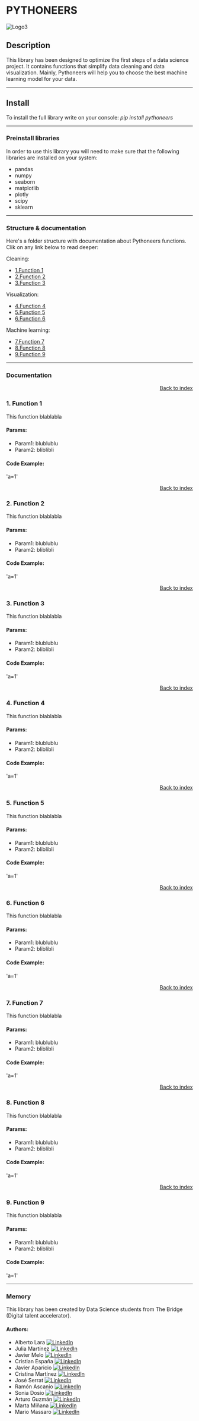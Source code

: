 # PYTHONEERS

![Logo3](https://raw.githubusercontent.com/javapagar/pip_install_clase/master/Logo3.PNG)

## Description

This library has been designed to optimize the first steps of a data science project. It contains functions that simplify data cleaning and data visualization. Mainly, Pythoneers will help you to choose the best machine learning model for your data.

***

## Install

To install the full library write on your console: *pip install pythoneers*

***

### Preinstall libraries

In order to use this library you will need to make sure that the following libraries are installed on your system:

  - pandas
  - numpy
  - seaborn
  - matplotlib
  - plotly
  - scipy
  - sklearn
  
***
 
<a name="index"></a>
### Structure & documentation

Here's a folder structure with documentation about Pythoneers functions. 
Clik on any link below to read deeper:

Cleaning:

 - [1.Function 1](#1-Function-1)
 - [2.Function 2](#2-Function-2)
 - [3.Function 3](#3-Function-3)
 
Visualization:

 - [4.Function 4](#4-Function-4)
 - [5.Function 5](#5-Function-5)
 - [6.Function 6](#6-Function-6)
 
Machine learning:

 - [7.Function 7](#7-Function-7)
 - [8.Function 8](#8-Function-8)
 - [9.Function 9](#9-Function-9)
 
***

### Documentation
<a href="#index"><p align="right" href="#index">Back to index</p></a>
### 1. Function 1
This function blablabla
#### Params:
 - Param1: blublublu
 - Param2: bliblibli
#### Code Example:
'a=1'
<a href="#index"><p align="right" href="#index">Back to index</p></a>
### 2. Function 2
This function blablabla
#### Params:
 - Param1: blublublu
 - Param2: bliblibli
#### Code Example:
'a=1'
<a href="#index"><p align="right" href="#index">Back to index</p></a>
### 3. Function 3
This function blablabla
#### Params:
 - Param1: blublublu
 - Param2: bliblibli
#### Code Example:
'a=1'
<a href="#index"><p align="right" href="#index">Back to index</p></a>
### 4. Function 4
This function blablabla
#### Params:
 - Param1: blublublu
 - Param2: bliblibli
#### Code Example:
'a=1'
<a href="#index"><p align="right" href="#index">Back to index</p></a>
### 5. Function 5
This function blablabla
#### Params:
 - Param1: blublublu
 - Param2: bliblibli
#### Code Example:
'a=1'
<a href="#index"><p align="right" href="#index">Back to index</p></a>
### 6. Function 6
This function blablabla
#### Params:
 - Param1: blublublu
 - Param2: bliblibli
#### Code Example:
'a=1'
<a href="#index"><p align="right" href="#index">Back to index</p></a>
### 7. Function 7
This function blablabla
#### Params:
 - Param1: blublublu
 - Param2: bliblibli
#### Code Example:
'a=1'
<a href="#index"><p align="right" href="#index">Back to index</p></a>
### 8. Function 8
This function blablabla
#### Params:
 - Param1: blublublu
 - Param2: bliblibli
#### Code Example:
'a=1'
<a href="#index"><p align="right" href="#index">Back to index</p></a>
### 9. Function 9
This function blablabla
#### Params:
 - Param1: blublublu
 - Param2: bliblibli
#### Code Example:
'a=1'

***

### Memory

This library has been created by Data Science students from The Bridge (Digital talent accelerator).

#### Authors:
* Alberto Lara
[![LinkedIn][logo_LinkedIn]](https://www.linkedin.com/in/alarab/)
* Julia Martínez
[![LinkedIn][logo_LinkedIn]](https://www.linkedin.com/in/juliamariamartineztapia/)
* Javier Melo
[![LinkedIn][logo_LinkedIn]](https://www.linkedin.com/in/f-javier-melo-delgado-836590131/)
* Cristian España
[![LinkedIn][logo_LinkedIn]](https://www.linkedin.com/in/cespanac/)
* Javier Aparicio
[![LinkedIn][logo_LinkedIn]](https://www.linkedin.com/in/apariciogarciajavier/)
* Cristina Martínez
[![LinkedIn][logo_LinkedIn]](https://www.linkedin.com/in/cristina-mart%C3%ADnez-garc%C3%ADa-438209170/)
* José Serrat
[![LinkedIn][logo_LinkedIn]](https://www.linkedin.com/in/jos%C3%A9-serrat-torres-45625b144/)
* Ramón Ascanio
[![LinkedIn][logo_LinkedIn]](https://www.linkedin.com/in/ram%C3%B3n-ascanio-armada-78196a176/)
* Sonia Dosio
[![LinkedIn][logo_LinkedIn]](https://www.linkedin.com/in/sonia-dosio-revenga-17812245/)
* Arturo Guzmán
[![LinkedIn][logo_LinkedIn]](https://www.linkedin.com/in/arturo-guzm%C3%A1n-solera-3444071b3/)
* Marta Miñana
[![LinkedIn][logo_LinkedIn]](https://www.linkedin.com/in/marta-mi%C3%B1ana-01455a2a/)
* Mario Massaro
[![LinkedIn][logo_LinkedIn]](https://www.linkedin.com/in/mariomassaro/)






[logo_LinkedIn]: https://static.licdn.com/scds/common/u/images/logos/favicons/v1/16x16/favicon.ico "LinkedIn"
